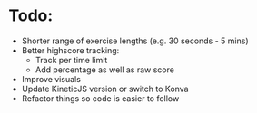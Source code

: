 # Todo:

- Shorter range of exercise lengths (e.g. 30 seconds - 5 mins)
- Better highscore tracking:
    - Track per time limit
    - Add percentage as well as raw score
- Improve visuals
- Update KineticJS version or switch to Konva
- Refactor things so code is easier to follow
